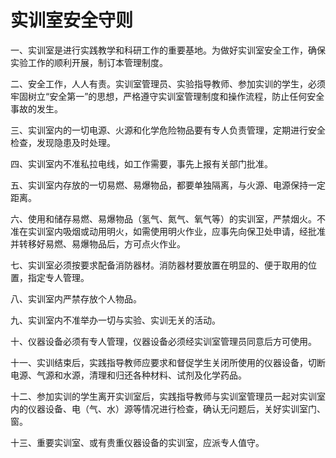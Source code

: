 # 实训室安全守则

一、实训室是进行实践教学和科研工作的重要基地。为做好实训室安全工作，确保实验工作的顺利开展，制订本管理制度。
 
二、安全工作，人人有责。实训室管理员、实验指导教师、参加实训的学生，必须牢固树立“安全第一”的思想，严格遵守实训室管理制度和操作流程，防止任何安全事故的发生。 

三、实训室内的一切电源、火源和化学危险物品要有专人负责管理，定期进行安全检查，发现隐患及时处理。 

四、实训室内不准私拉电线，如工作需要，事先上报有关部门批准。 

五、实训室内存放的一切易燃、易爆物品，都要单独隔离，与火源、电源保持一定距离。 

六、使用和储存易燃、易爆物品（氢气、氮气、氧气等）的实训室，严禁烟火。不准在实训室内吸烟或动用明火，如需使用明火作业，应事先向保卫处申请，经批准并转移好易燃、易爆物品后，方可点火作业。 

七、实训室必须按要求配备消防器材。消防器材要放置在明显的、便于取用的位置，指定专人管理。

八、实训室内严禁存放个人物品。 

九、实训室内不准举办一切与实验、实训无关的活动。

十、仪器设备必须有专人管理，仪器设备必须经实训室管理员同意后方可使用。
 
十一、实训结束后，实践指导教师应要求和督促学生关闭所使用的仪器设备，切断电源、气源和水源，清理和归还各种材料、试剂及化学药品。

十二、参加实训的学生离开实训室后，实践指导教师与实训室管理员一起对实训室内的仪器设备、电（气、水）源等情况进行检查，确认无问题后，关好实训室门、窗。

十三、重要实训室、或有贵重仪器设备的实训室，应派专人值守。


 
